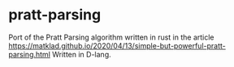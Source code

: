 # pratt-parsing
Port of the Pratt Parsing algorithm written in rust in the article https://matklad.github.io/2020/04/13/simple-but-powerful-pratt-parsing.html Written in D-lang.
